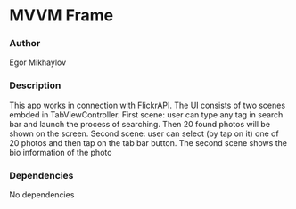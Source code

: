 #  MVVM Frame

### Author
Egor Mikhaylov

### Description 
This app works in connection with FlickrAPI. The UI consists of two scenes embded in TabViewController. 
First scene: user can type any tag in search bar and launch the process of searching. Then 20 found photos will be shown on the screen.
Second scene: user can select (by tap on it) one of 20 photos and then tap on the tab bar button. The second scene shows the bio information of the photo

### Dependencies 
No dependencies 

